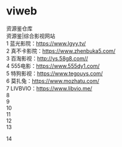 # viweb  
资源鉴仓库  
资源鉴|综合影视网站  
1		蓝光影院：https://www.lgyy.tv/  
2		真不卡影院：https://www.zhenbuka5.com/  
3		百淘影视：http://ys.58g8.com//  
4		555电影：https://www.555dy1.com/  
5		特狗影视：https://www.tegouys.com/  
6		莫扎兔：https://www.mozhatu.com/  
7		LIVBVIO：https://www.libvio.me/  
8		
9		
10		
11		
12		
13		

14		
